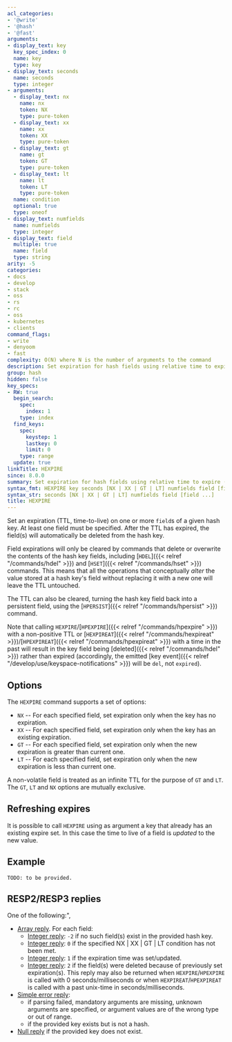 ```yaml
---
acl_categories:
- '@write'
- '@hash'
- '@fast'
arguments:
- display_text: key
  key_spec_index: 0
  name: key
  type: key
- display_text: seconds
  name: seconds
  type: integer
- arguments:
  - display_text: nx
    name: nx
    token: NX
    type: pure-token
  - display_text: xx
    name: xx
    token: XX
    type: pure-token
  - display_text: gt
    name: gt
    token: GT
    type: pure-token
  - display_text: lt
    name: lt
    token: LT
    type: pure-token
  name: condition
  optional: true
  type: oneof
- display_text: numfields
  name: numfields
  type: integer
- display_text: field
  multiple: true
  name: field
  type: string
arity: -5
categories:
- docs
- develop
- stack
- oss
- rs
- rc
- oss
- kubernetes
- clients
command_flags:
- write
- denyoom
- fast
complexity: O(N) where N is the number of arguments to the command
description: Set expiration for hash fields using relative time to expire (seconds)
group: hash
hidden: false
key_specs:
- RW: true
  begin_search:
    spec:
      index: 1
    type: index
  find_keys:
    spec:
      keystep: 1
      lastkey: 0
      limit: 0
    type: range
  update: true
linkTitle: HEXPIRE
since: 8.0.0
summary: Set expiration for hash fields using relative time to expire (seconds)
syntax_fmt: HEXPIRE key seconds [NX | XX | GT | LT] numfields field [field ...]
syntax_str: seconds [NX | XX | GT | LT] numfields field [field ...]
title: HEXPIRE
---
```

Set an expiration (TTL, time-to-live) on one or more `field`s of a given hash key. At least one field must be specified.
After the TTL has expired, the field(s) will automatically be deleted from the hash key.

Field expirations will only be cleared by commands that delete or overwrite the
contents of the hash key fields, including [`HDEL`]({{< relref "/commands/hdel" >}}) and [`HSET`]({{< relref "/commands/hset" >}})
commands.
This means that all the operations that conceptually _alter_ the value stored at a hash key's field without replacing it with a new one will leave the TTL untouched.

The TTL can also be cleared, turning the hash key field back into a persistent field,
using the [`HPERSIST`]({{< relref "/commands/hpersist" >}}) command.

Note that calling `HEXPIRE`/[`HPEXPIRE`]({{< relref "/commands/hpexpire" >}}) with a non-positive TTL or
[`HEXPIREAT`]({{< relref "/commands/hexpireat" >}})/[`HPEXPIREAT`]({{< relref "/commands/hpexpireat" >}}) with a time in the past will result in the key field being
[deleted]({{< relref "/commands/hdel" >}}) rather than expired (accordingly, the emitted [key event]({{< relref "/develop/use/keyspace-notifications" >}})
will be `del`, not `expired`).

## Options

The `HEXPIRE` command supports a set of options:

* `NX` -- For each specified field, set expiration only when the key has no expiration.
* `XX` -- For each specified field, set expiration only when the key has an existing expiration.
* `GT` -- For each specified field, set expiration only when the new expiration is greater than current one.
* `LT` -- For each specified field, set expiration only when the new expiration is less than current one.

A non-volatile field is treated as an infinite TTL for the purpose of `GT` and `LT`.
The `GT`, `LT` and `NX` options are mutually exclusive.

## Refreshing expires

It is possible to call `HEXPIRE` using as argument a key that already has an
existing expire set.
In this case the time to live of a field is _updated_ to the new value.

## Example

```redis
TODO: to be provided.
```

## RESP2/RESP3 replies

One of the following:",
* [Array reply](../../develop/reference/protocol-spec#arrays). For each field:
    - [Integer reply](../../develop/reference/protocol-spec#integers): `-2` if no such field(s) exist in the provided hash key.
    - [Integer reply](../../develop/reference/protocol-spec#integers): `0` if the specified NX | XX | GT | LT condition has not been met.
    - [Integer reply](../../develop/reference/protocol-spec#integers): `1` if the expiration time was set/updated.
    - [Integer reply](../../develop/reference/protocol-spec#integers): `2` if the field(s) were deleted because of previously set expiration(s). This reply may also be returned when `HEXPIRE`/`HPEXPIRE` is called with 0 seconds/milliseconds or when `HEXPIREAT`/`HPEXPIREAT` is called with a past unix-time in seconds/milliseconds.
* [Simple error reply](../../develop/reference/protocol-spec#simple-errors):
    - if parsing failed, mandatory arguments are missing, unknown arguments are specified, or argument values are of the wrong type or out of range.
    - if the provided key exists but is not a hash.
* [Null reply](../../develop/reference/protocol-spec#nulls) if the provided key does not exist.
